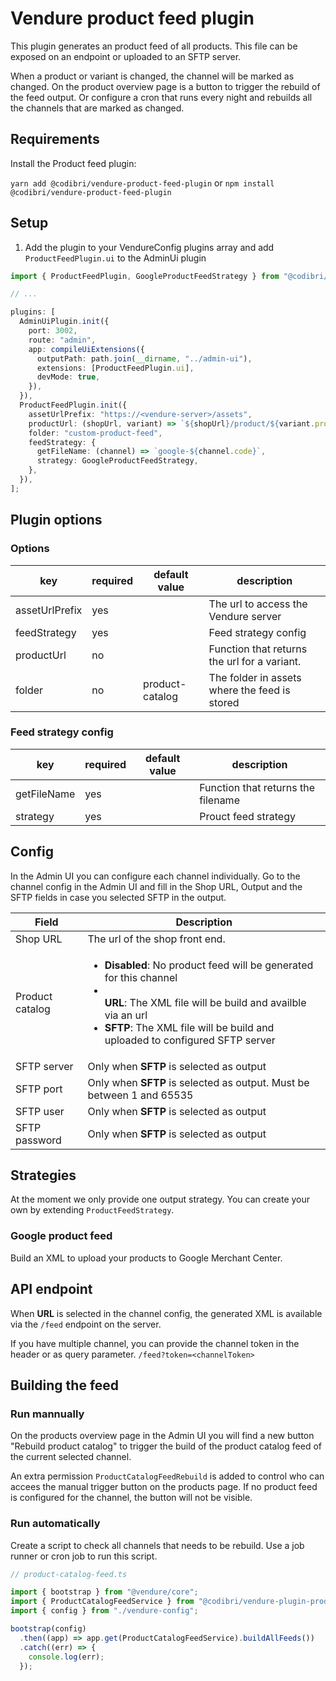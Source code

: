 # Vendure product feed plugin

This plugin generates an product feed of all products. This file can be exposed on an endpoint or uploaded to an SFTP server.

When a product or variant is changed, the channel will be marked as changed.
On the product overview page is a button to trigger the rebuild of the feed output.
Or configure a cron that runs every night and rebuilds all the channels that are marked as changed.

## Requirements

Install the Product feed plugin:

```yarn add @codibri/vendure-product-feed-plugin```
or
```npm install @codibri/vendure-product-feed-plugin```

## Setup

1. Add the plugin to your VendureConfig plugins array and add `ProductFeedPlugin.ui` to the AdminUi plugin

```typescript
import { ProductFeedPlugin, GoogleProductFeedStrategy } from "@codibri/vendure-product-feed-plugin";

// ...

plugins: [
  AdminUiPlugin.init({
    port: 3002,
    route: "admin",
    app: compileUiExtensions({
      outputPath: path.join(__dirname, "../admin-ui"),
      extensions: [ProductFeedPlugin.ui],
      devMode: true,
    }),
  }),
  ProductFeedPlugin.init({
    assetUrlPrefix: "https://<vendure-server>/assets",
    productUrl: (shopUrl, variant) => `${shopUrl}/product/${variant.product.slug}`,
    folder: "custom-product-feed",
    feedStrategy: {
      getFileName: (channel) => `google-${channel.code}`,
      strategy: GoogleProductFeedStrategy,
    },
  }),
];
```

## Plugin options

### Options

| key            | required | default value   | description                                   |
| -------------- | -------- | --------------- | --------------------------------------------- |
| assetUrlPrefix | yes      |                 | The url to access the Vendure server          |
| feedStrategy   | yes      |                 | Feed strategy config                          |
| productUrl     | no       |                 | Function that returns the url for a variant.  |
| folder         | no       | product-catalog | The folder in assets where the feed is stored |

### Feed strategy config

| key         | required | default value | description                        |
| ----------- | -------- | ------------- | ---------------------------------- |
| getFileName | yes      |               | Function that returns the filename |
| strategy    | yes      |               | Prouct feed strategy               |

## Config

In the Admin UI you can configure each channel individually.
Go to the channel config in the Admin UI and fill in the Shop URL, Output and the SFTP fields in case you selected SFTP in the output.

| Field           | Description                                                                                                                                                                                                                                |
| --------------- | ------------------------------------------------------------------------------------------------------------------------------------------------------------------------------------------------------------------------------------------ |
| Shop URL        | The url of the shop front end.                                                                                                                                                                                                             |
| Product catalog | <ul><li>**Disabled**: No product feed will be generated for this channel</li><li></li>**URL**: The XML file will be build and availble via an url<li>**SFTP**: The XML file will be build and uploaded to configured SFTP server</li></ul> |
| SFTP server     | Only when **SFTP** is selected as output                                                                                                                                                                                                   |
| SFTP port       | Only when **SFTP** is selected as output. Must be between 1 and 65535                                                                                                                                                                      |
| SFTP user       | Only when **SFTP** is selected as output                                                                                                                                                                                                   |
| SFTP password   | Only when **SFTP** is selected as output                                                                                                                                                                                                   |

## Strategies

At the moment we only provide one output strategy. You can create your own by extending `ProductFeedStrategy`.

### Google product feed

Build an XML to upload your products to Google Merchant Center.

## API endpoint

When **URL** is selected in the channel config, the generated XML is available via the `/feed` endpoint on the server.

If you have multiple channel, you can provide the channel token in the header or as query parameter.
`/feed?token=<channelToken>`

## Building the feed

### Run mannually

On the products overview page in the Admin UI you will find a new button "Rebuild product catalog" to trigger the build of the product catalog feed of the current selected channel.

An extra permission `ProductCatalogFeedRebuild` is added to control who can accees the manual trigger button on the products page.
If no product feed is configured for the channel, the button will not be visible.

### Run automatically

Create a script to check all channels that needs to be rebuild. Use a job runner or cron job to run this script.

```typescript
// product-catalog-feed.ts

import { bootstrap } from "@vendure/core";
import { ProductCatalogFeedService } from "@codibri/vendure-plugin-product-catalog-feed";
import { config } from "./vendure-config";

bootstrap(config)
  .then((app) => app.get(ProductCatalogFeedService).buildAllFeeds())
  .catch((err) => {
    console.log(err);
  });
```

